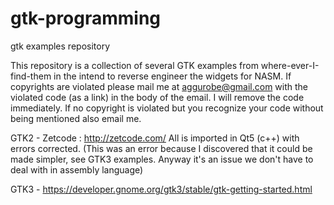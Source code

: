 # gtk-programming
gtk examples repository

This repository is a collection of several GTK examples from where-ever-I-find-them in the intend to reverse engineer the widgets for NASM.
If copyrights are violated please mail me at aggurobe@gmail.com with the violated code (as a link) in the body of the email.  I will remove the code immediately.  If no copyright is violated but you recognize your code without being mentioned also email me.

GTK2 - Zetcode : http://zetcode.com/
All is imported in Qt5 (c++) with errors corrected. (This was an error because I discovered that it could be made simpler, see GTK3 examples.  Anyway it's an issue we don't have to deal with in assembly language)

GTK3 - https://developer.gnome.org/gtk3/stable/gtk-getting-started.html
